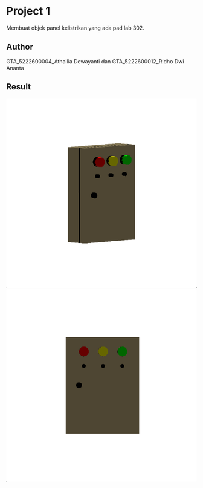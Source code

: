 # Project 1

Membuat objek panel kelistrikan yang ada pad lab 302.

## Author

GTA_5222600004_Athallia Dewayanti dan
GTA_5222600012_Ridho Dwi Ananta

## Result

![Example Image](./images/image1.png)
![Example Image](./images/image2.png)
